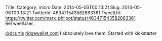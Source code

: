 Title: 
Category: micro
Date: 2014-05-06T00:13:21
Slug: 2014-05-06T00:13:21
TwitterId: 463471543582863361
TweetUrl: https://twitter.com/mark_philpot/status/463471543582863361
ReTweetUser: 

[@dcurtis](https://twitter.com/dcurtis) [ridgewallet.com](http://www.ridgewallet.com/) I absolutely love them. Started with kickstarter